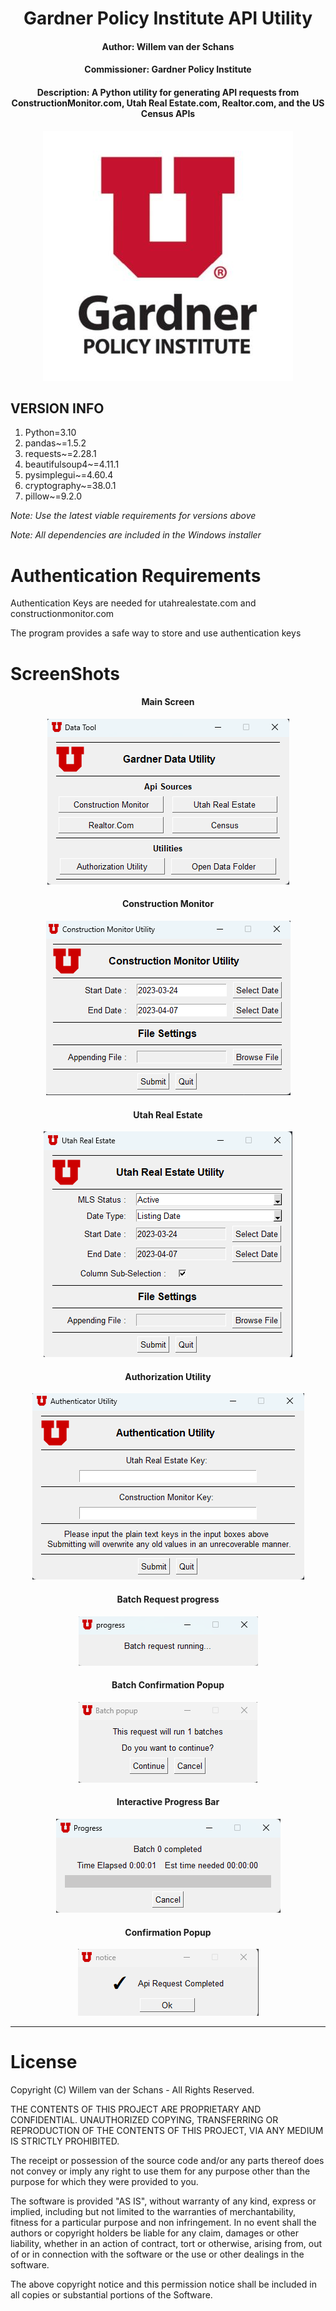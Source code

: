 <div align="center">

# Gardner Policy Institute API Utility</h1>
#### Author: Willem van der Schans</h4>
#### Commissioner: Gardner Policy Institute </h4>
#### Description: A Python utility for generating API requests from ConstructionMonitor.com, Utah Real Estate.com, Realtor.com, and the US Census APIs </h4>

![project logo](External%20Files%2FImages%2FScreenshots%2Flogo.jpg)

</div>

## VERSION INFO
1. Python=3.10
2. pandas~=1.5.2
3. requests~=2.28.1
4. beautifulsoup4~=4.11.1
5. pysimplegui~=4.60.4
6. cryptography~=38.0.1
7. pillow~=9.2.0

_Note: Use the latest viable requirements for versions above_

_Note: All dependencies are included in the Windows installer_

# Authentication Requirements
Authentication Keys are needed for utahrealestate.com and constructionmonitor.com

The program provides a safe way to store and use authentication keys

# ScreenShots
<div align="center">

<h4>Main Screen</h4>

![main screen](External%20Files%2FImages%2FScreenshots%2FMainScreen.png)

<h4>Construction Monitor</h4>

![construction monitor](External%20Files%2FImages%2FScreenshots%2FConstruction%20Monitor.png)

<h4>Utah Real Estate</h4>

![utah real estate gui](External%20Files%2FImages%2FScreenshots%2Futahrealestate.png)

<h4>Authorization Utility</h4>

![authorization utility](External%20Files%2FImages%2FScreenshots%2Fauthutil.png)

<h4>Batch Request progress</h4>

![debug mode](External%20Files%2FImages%2FScreenshots%2FBatchRequest.png)

<h4>Batch Confirmation Popup</h4>

![](External%20Files%2FImages%2FScreenshots%2Fbathconfirmation.png)

<h4>Interactive Progress Bar</h4>

![](External%20Files%2FImages%2FScreenshots%2Fprogressbar.png)

<h4>Confirmation Popup</h4>

![exit](External%20Files%2FImages%2FScreenshots%2Fconfirmation.png)

---

</div >

# License
Copyright (C) Willem van der Schans - All Rights Reserved.

THE CONTENTS OF THIS PROJECT ARE PROPRIETARY AND CONFIDENTIAL.
UNAUTHORIZED COPYING, TRANSFERRING OR REPRODUCTION OF THE CONTENTS OF THIS PROJECT, VIA ANY MEDIUM IS STRICTLY PROHIBITED.

The receipt or possession of the source code and/or any parts thereof does not convey or imply any right to use them
for any purpose other than the purpose for which they were provided to you.

The software is provided "AS IS", without warranty of any kind, express or implied, including but not limited to
the warranties of merchantability, fitness for a particular purpose and non infringement.
In no event shall the authors or copyright holders be liable for any claim, damages or other liability,
whether in an action of contract, tort or otherwise, arising from, out of or in connection with the software
or the use or other dealings in the software.

The above copyright notice and this permission notice shall be included in all copies or substantial portions of the Software.





	

	


		


	

	






	

